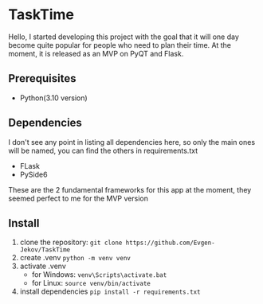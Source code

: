 # TaskTime

Hello, I started developing this project with the goal that it will one day become quite popular for people who need to plan their time. At the moment, it is released as an MVP on PyQT and Flask.

## Prerequisites
- Python(3.10 version)

## Dependencies

I don't see any point in listing all dependencies here, so only the main ones will be named, you can find the others in requirements.txt

- FLask
- PySide6

These are the 2 fundamental frameworks for this app at the moment, they seemed perfect to me for the MVP version

## Install 

1. clone the repository: 
    `git clone https://github.com/Evgen-Jekov/TaskTime`
2. create .venv
    `python -m venv venv`
3. activate .venv
    - for Windows:
        `venv\Scripts\activate.bat`
    - for Linux:
        `source venv/bin/activate`
4. install dependencies
    `pip install -r requirements.txt`